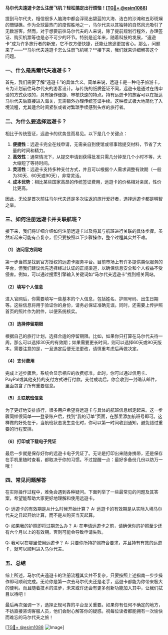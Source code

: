 **马尔代夫遠遊卡怎么注册飞机？轻松搞定出行烦恼！[[TG💪+ @esim1088](https://t.me/s/esim1088)]**

提到马尔代夫，相信很多人脑海中都会浮现出碧蓝的大海、洁白的沙滩和五彩斑斓的珊瑚礁。作为全球最热门的度假胜地之一，马尔代夫以其独特的自然风光吸引了无数游客。然而，对于想要前往马尔代夫的人来说，除了提前规划行程外，办理签证、购买机票等也是必不可少的环节。特别是近年来，随着科技的发展，“遠遊卡”成为许多旅行者的新宠，它不仅方便快捷，还能让旅途更加省心。那么，问题来了——**马尔代夫遠遊卡怎么注册飞机呢？**接下来，我们就来详细解答这个问题。

### 一、什么是馬爾代夫遠遊卡？

首先，我们需要了解“遠遊卡”的具体含义。简单来说，远遊卡是一种电子旅游卡，专为计划前往马尔代夫的游客设计。与传统的纸质签证不同，远遊卡是通过在线申请的方式获取的，具有操作便捷、审核快速的特点。持有远遊卡的旅客可以在抵达马尔代夫后直接进入海关，无需额外办理传统签证手续。这种模式极大地简化了入境流程，尤其适合时间紧张或者对繁琐手续感到头疼的旅行者。

### 二、为什么要选择远遊卡？

相比于传统签证，远遊卡的优势显而易见。以下是几个关键点：

1. **便捷性**：远遊卡完全在线申请，无需亲自到使馆或领事馆提交材料，节省了大量的时间和精力。
2. **高效性**：通常情况下，从提交申请到获得批准只需几分钟至几个小时不等，大大缩短了等待时间。
3. **灵活性**：远遊卡支持多种支付方式，并且可以根据个人需求调整有效期（一般为30天、60天或90天），非常灵活。
4. **成本优势**：相比某些国家高昂的传统签证费用，远遊卡的价格相对亲民，性价比更高。

因此，无论是首次前往马尔代夫还是多次往返的旅行爱好者，选择远遊卡都是明智之举。

### 三、如何注册远遊卡并关联航班？

接下来，我们将详细介绍如何注册远遊卡以及将其与航班进行关联的具体步骤。虽然听起来可能有点复杂，但只要按照以下步骤操作，整个过程其实并不难。

#### （1）访问官方网站

第一步当然是找到官方授权的远遊卡服务平台。目前市场上有许多提供类似服务的平台，但我们建议优先选择经过认证的正规渠道，以确保信息安全和个人权益不受侵害。例如，可以通过搜索引擎输入关键词如“马尔代夫远遊卡”找到相关网站。

#### （2）填写个人信息

进入官网后，你需要填写一些基本的个人信息，包括姓名、护照号码、出生日期等。这些信息将用于验证你的身份，请务必保证准确无误。同时，还需要上传护照首页的照片作为附件，以便系统核实。

#### （3）选择停留期限

根据自己的旅行计划，选择合适的停留期限。比如，如果你只打算在马尔代夫待一周，那么可以选择30天的有效期；如果需要更长时间，则可以选择60天或90天版本。需要注意的是，一旦选定后便无法更改，请慎重考虑后再做决定。

#### （4）支付费用

完成上述步骤后，系统会显示相应的收费标准。此时，你可以通过信用卡、PayPal或其他支持的支付方式进行付款。支付成功后，你会收到一封确认邮件，里面包含了所有重要信息。

#### （5）关联航班信息

为了更好地安排旅行，很多用户希望将远遊卡与具体的航班信息绑定起来。这一步骤同样很简单——登录账户后，找到“我的订单”页面，在那里添加航班号即可。这样做的好处在于，当航班状态发生变化时，你可以第一时间收到通知，避免错过重要的行程安排。

#### （6）打印或下载电子凭证

最后一步就是保存好你的远遊卡电子凭证了。无论是打印出来随身携带，还是保存在手机里随时查看，都取决于你的习惯。不过提醒一点：最好多备份几份以防万一哦！

### 四、常见问题解答

在实际操作过程中，难免会遇到各种疑问。下面列举了一些最常见的问题及其答案，希望能帮助大家更好地理解和使用远遊卡。

Q: 远遊卡的有效期是从什么时候开始计算？
A: 远遊卡的有效期是从实际入境马尔代夫之日起开始计算，而不是从购买当天起算。

Q: 如果我的护照即将过期怎么办？
A: 在申请远遊卡之前，请确保你的护照至少还有六个月以上的有效期。否则可能会导致申请失败。

Q: 我可以在哪里使用远遊卡？
A: 只要你所持护照符合要求，并且持有有效的远遊卡，就可以顺利进入马尔代夫。

### 五、总结

综上所述，马尔代夫遠遊卡的注册流程其实并不复杂，只要按照上述指南一步步操作即可顺利完成。无论你是第一次去马尔代夫还是老手，远遊卡都能为你带来极大的便利。而且随着技术的进步，未来或许还会有更多创新功能加入其中，让我们拭目以待吧！

最后再次强调一下，选择正规可靠的平台至关重要。如果你有任何不确定的地方，不妨直接咨询客服人员，他们会耐心解答你的疑惑。祝每位读者都能拥有一次愉快而难忘的马尔代夫之旅！

[[TG💪+ @esim1088](https://t.me/s/esim1088) ![Image](https://i.postimg.cc/4NQfJmqS/Snipaste-2025-05-13-00-14-12.png)]